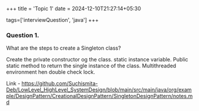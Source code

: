 +++
title = 'Topic 1'
date = 2024-12-10T21:27:14+05:30

tags=['interviewQuestion', 'java']
+++

### Question 1.
What are the steps to create a Singleton class?

Create the private constructor og the class. static instance variable. Public static method to return the single
instance of the class. Multithreaded environment hen double check lock.

Link - https://github.com/Suchismita-Deb/LowLevel_HighLevel_SystemDesign/blob/main/src/main/java/org/example/DesignPattern/CreationalDesignPattern/SingletonDesignPattern/notes.md